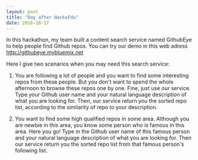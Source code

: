 ```yaml
---
layout: post
title: "Day after HackxFdu"
date: 2016-10-17
---
```


In this hackathon, my team built a content search service named GithubEye to 
help people find Github repos. You can try our demo in this web adress 
http://githubeye.mybluemix.net

Here I give two scenarios when you may need this search service: 

1. You are following a lot of people and you want to find some interesting repos
from these people. But you don't want to spend the whole afternoon to browse
these repos one by one. Fine, just use our service. Type your Github user name 
and your natural language description of what you are looking for. Then, our service 
return you the sorted repo list, according to the similarity of repo to your description.

2. You want to find some high qualified repos in some area. Although you are newbie
in this area, you know some person who is famous in this area. Here you go! Type in 
the Github user name of this famous person and your natural language description of 
what you are looking for. Then our service return you the sorted repo list from that 
famous person's following list.



